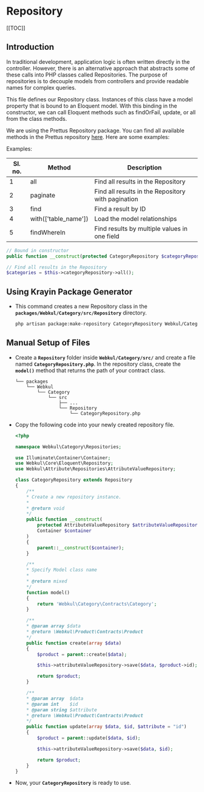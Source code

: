 # Repository

[[TOC]]

## Introduction

In traditional development, application logic is often written directly in the controller. However, there is an alternative approach that abstracts some of these calls into PHP classes called Repositories. The purpose of repositories is to decouple models from controllers and provide readable names for complex queries.

This file defines our Repository class. Instances of this class have a model property that is bound to an Eloquent model. With this binding in the constructor, we can call Eloquent methods such as findOrFail, update, or all from the class methods.

We are using the Prettus Repository package. You can find all available methods in the Prettus repository [here](https://github.com/andersao/l5-repository). Here are some examples:

Examples:

| Sl. no. | Method              | Description                               |
| ------- | ------              | -----------                               |
| 1       | all                 | Find all results in the Repository         |
| 2       | paginate            | Find all results in the Repository with pagination  |
| 3       | find                | Find a result by ID                        |
| 4       | with(['table_name'])| Load the model relationships               |
| 5       | findWhereIn         | Find results by multiple values in one field|

```php
// Bound in constructor
public function __construct(protected CategoryRepository $categoryRepository) {}
```

```php
// Find all results in the Repository
$categories = $this->categoryRepository->all();
```

## Using Krayin Package Generator

- This command creates a new Repository class in the **`packages/Webkul/Category/src/Repository`** directory.

  ```bash
  php artisan package:make-repository CategoryRepository Webkul/Category
  ```

## Manual Setup of Files

- Create a **`Repository`** folder inside **`Webkul/Category/src/`** and create a file named **`CategoryRepository.php`**. In the repository class, create the **`model()`** method that returns the path of your contract class.

  ```
  └── packages
      └── Webkul
          └── Category
              └── src
                  ├── ...
                  └── Repository
                      └── CategoryRepository.php
  ```

- Copy the following code into your newly created repository file.

  ```php
  <?php

  namespace Webkul\Category\Repositories;

  use Illuminate\Container\Container;
  use Webkul\Core\Eloquent\Repository;
  use Webkul\Attribute\Repositories\AttributeValueRepository;

  class CategoryRepository extends Repository
  {
      /**
      * Create a new repository instance.
      *
      * @return void
      */
      public function __construct(
          protected AttributeValueRepository $attributeValueRepository,
          Container $container
      )
      {
          parent::__construct($container);
      }

      /**
      * Specify Model class name
      *
      * @return mixed
      */
      function model()
      {
          return 'Webkul\Category\Contracts\Category';
      }

      /**
      * @param array $data
      * @return \Webkul\Product\Contracts\Product
      */
      public function create(array $data)
      {
          $product = parent::create($data);

          $this->attributeValueRepository->save($data, $product->id);

          return $product;
      }

      /**
      * @param array  $data
      * @param int    $id
      * @param string $attribute
      * @return \Webkul\Product\Contracts\Product
      */
      public function update(array $data, $id, $attribute = "id")
      {
          $product = parent::update($data, $id);

          $this->attributeValueRepository->save($data, $id);

          return $product;
      }
  }
  ```

- Now, your **`CategoryRepository`** is ready to use.